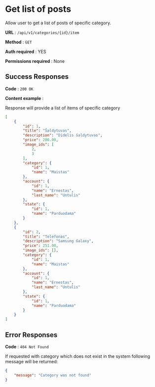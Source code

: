 # Get list of posts

Allow user to get a list of posts of specific category.

**URL** : `/api/v1/categories/{id}/item`

**Method** : `GET`

**Auth required** : YES

**Permissions required** : None

## Success Responses

**Code** : `200 OK`

**Content example** : 

Response will provide a list of items of specific category

```json
[
    {
        "id": 1,
        "title": "Šaldytuvas",
        "description": "Didelis šaldytuvas",
        "price": 200.00,
        "image_ids": [
            2,
            3
        ],
        "category": {
            "id": 1,
            "name": "Maistas"
        },
        "account": {
            "id": 1,
            "name": "Ernestas",
            "last_name": "Untulis"
        },
        "state": {
            "id": 1,
            "name": "Parduodama"
        }
    },
    {
        "id": 2,
        "title": "Telefonas",
        "description": "Samsung Galaxy",
        "price": 251.00,
        "image_ids": [],
        "category": {
            "id": 1,
            "name": "Maistas"
        },
        "account": {
            "id": 1,
            "name": "Ernestas",
            "last_name": "Untulis"
        },
        "state": {
            "id": 1,
            "name": "Parduodama"
        }
    }
]
```

## Error Responses


**Code** : `404 Not Found`

If requested with category which does not exist in the system following message will be returned:

```json
{
    "message": "Category was not found"
}
```
